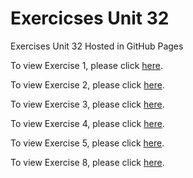 # Exercicses Unit 32
Exercises Unit 32 Hosted in GitHub Pages

To view Exercise 1, please click [here](https://basementhalfstackdev.github.io/ejercicios-ud32/Exercise%201/index.html).

To view Exercise 2, please click [here](https://basementhalfstackdev.github.io/ejercicios-ud32/Exercise%202/index.html).

To view Exercise 3, please click [here](https://basementhalfstackdev.github.io/ejercicios-ud32/Exercise%203/index.html).

To view Exercise 4, please click [here](https://basementhalfstackdev.github.io/ejercicios-ud32/Exercise%204/index.html).

To view Exercise 5, please click [here](https://basementhalfstackdev.github.io/ejercicios-ud32/Exercise%205/index.html).

To view Exercise 8, please click [here](https://basementhalfstackdev.github.io/ejercicios-ud32/Exercise%208/index.html).
